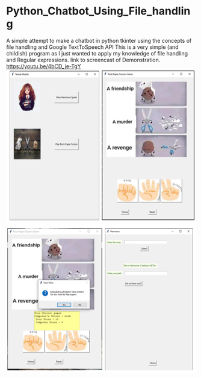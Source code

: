 # Python_Chatbot_Using_File_handling
A simple attempt to make a chatbot in python tkinter using the concepts of file handling and Google TextToSpeech API
This is a very simple (and childish) program as I just wanted to apply my knowledge of file handling and Regular expressions.
link to screencast of Demonstration.
https://youtu.be/4bCD_je-TgY
![alt text](https://github.com/omrawal/Images/blob/master/Chatbot_FH_IM1.png?raw=true)
![alt text](https://github.com/omrawal/Images/blob/master/Chatbot_FH_IM2.png?raw=true)
